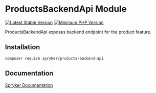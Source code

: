 # ProductsBackendApi Module
[![Latest Stable Version](https://poser.pugx.org/spryker/products-backend-api/v/stable.svg)](https://packagist.org/packages/spryker/products-backend-api)
[![Minimum PHP Version](https://img.shields.io/badge/php-%3E%3D%208.0-8892BF.svg)](https://php.net/)

ProductsBackendApi exposes backend endpoint for the product feature.

## Installation

```
composer require spryker/products-backend-api
```

## Documentation

[Spryker Documentation](https://docs.spryker.com)
